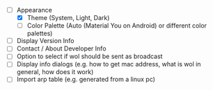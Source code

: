 - [ ] Appearance
  - [x] Theme (System, Light, Dark)
  - [ ] Color Palette (Auto (Material You on Android) or different color palettes)
- [ ] Display Version Info
- [ ] Contact / About Developer Info
- [ ] Option to select if wol should be sent as broadcast
- [ ] Display info dialogs (e.g. how to get mac address, what is wol in general, how does it work)
- [ ] Import arp table (e.g. generated from a linux pc)